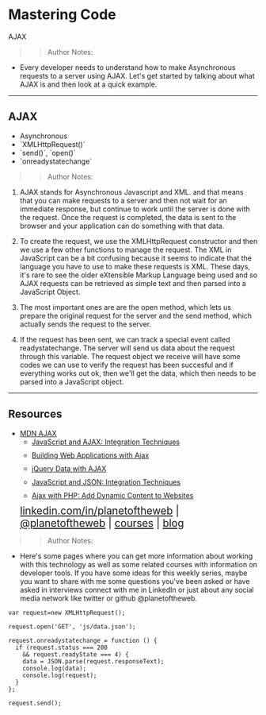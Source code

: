 <!-- .slide: data-state="title" -->

# Mastering Code
AJAX

> > Author Notes:

- Every developer needs to understand how to make Asynchronous requests to a server using AJAX. Let's get started by talking about what AJAX is and then look at a quick example.

---

## AJAX

<ul>
  <li class="fragment">Asynchronous</li>
  <li class="fragment">`XMLHttpRequest()`</li>
  <li class="fragment">`send()`, `open()` </li>
  <li class="fragment">`onreadystatechange`</li>
</ul>

> > Author Notes:

1. AJAX stands for Asynchronous Javascript and XML. and that means that you can make requests to a server and then not wait for an immediate response, but continue to work until the server is done with the request. Once the request is completed, the data is sent to the browser and your application can do something with that data.

1. To create the request, we use the XMLHttpRequest constructor and then we use a few other functions to manage the request. The XML in JavaScript can be a bit confusing because it seems to indicate that the language you have to use to make these requests is XML. These days, it's rare to see the older eXtensible Markup Language being used and so AJAX requests can be retrieved as simple text and then parsed into a JavaScript Object.

1. The most important ones are are the open method, which lets us prepare the original request for the server and the send method, which actually sends the request to the server.

1. If the request has been sent, we can track a special event called readystatechange. The server will send us data about the request through this variable. The request object we receive will have some codes we can use to verify the request has been succesful and if everything works out ok, then we'll get the data, which then needs to be parsed into a JavaScript object.

---
## Resources
<ul>
  <li><a href="https://developer.mozilla.org/en-US/docs/AJAX">MDN AJAX</a></li>
  <li style="list-style: none;">
    <ul>
      <li style="margin-bottom: 10px"><a href="https://www.linkedin.com/learning/javascript-and-ajax-integration-techniques">JavaScript and AJAX: Integration Techniques</a></li>
      <li style="margin-bottom: 10px"><a href="https://www.linkedin.com/learning/building-web-applications-with-ajax/welcome">Building Web Applications with Ajax</a></li>
      <li style="margin-bottom: 10px"><a href="jQuery Data with AJAX">jQuery Data with AJAX</a></li>
      <li style="margin-bottom: 10px"><a href="https://www.linkedin.com/learning/javascript-and-json-integration-techniques?u=2125562">JavaScript and JSON: Integration Techniques</a></li>
      <li style="margin-bottom: 10px"><a href="https://www.linkedin.com/learning/ajax-with-php-add-dynamic-content-to-websites">Ajax with PHP: Add Dynamic Content to Websites</a></li>
    </ul>
  <li style="list-style: none; font-size: 1.3rem;"><a href="hhttps://www.linkedin.com/in/planetoftheweb">linkedin.com/in/planetoftheweb</a> | <a href="https://www.twitter.com/planetoftheweb">@planetoftheweb</a> | <a href="https://www.linkedin.com/learning/instructors/ray-villalobos">courses</a> | <a href="https://raybo.org">blog</a></li>
</ul>

> > Author Notes:

- Here's some pages where you can get more information about working with this technology as well as some related courses with information on developer tools. If you have some ideas for this weekly series, maybe you want to share with me some questions you've been asked or have asked in interviews connect with me in LinkedIn or just about any social media network like twitter or github @planetoftheweb.

```
var request=new XMLHttpRequest();

request.open('GET', 'js/data.json');

request.onreadystatechange = function () {
  if (request.status === 200
    && request.readyState === 4) {
    data = JSON.parse(request.responseText);
    console.log(data);
    console.log(request);
  }
};

request.send();
```

